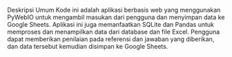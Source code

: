 Deskripsi Umum
Kode ini adalah aplikasi berbasis web yang menggunakan PyWebIO untuk mengambil masukan dari pengguna dan menyimpan data ke Google Sheets. Aplikasi ini juga memanfaatkan SQLite dan Pandas untuk memproses dan menampilkan data dari database dan file Excel. Pengguna dapat memberikan penilaian pada referensi dan jawaban yang diberikan, dan data tersebut kemudian disimpan ke Google Sheets.
